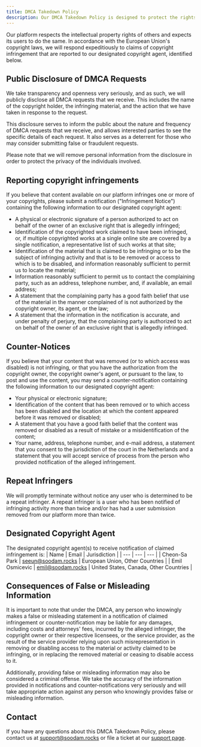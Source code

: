 ```yaml
---
title: DMCA Takedown Policy
description: Our DMCA Takedown Policy is designed to protect the rights of our users and the integrity of our platform.
---
```


Our platform respects the intellectual property rights of others and expects its users to do the same. In accordance with the European Union's copyright laws, we will respond expeditiously to claims of copyright infringement that are reported to our designated copyright agent, identified below.

## Public Disclosure of DMCA Requests

We take transparency and openness very seriously, and as such, we will publicly disclose all DMCA requests that we receive. This includes the name of the copyright holder, the infringing material, and the action that we have taken in response to the request. 

This disclosure serves to inform the public about the nature and frequency of DMCA requests that we receive, and allows interested parties to see the specific details of each request. It also serves as a deterrent for those who may consider submitting false or fraudulent requests.

Please note that we will remove personal information from the disclosure in order to protect the privacy of the individuals involved.

## Reporting copyright infringements

If you believe that content available on our platform infringes one or more of your copyrights, please submit a notification ("Infringement Notice") containing the following information to our designated copyright agent:

- A physical or electronic signature of a person authorized to act on behalf of the owner of an exclusive right that is allegedly infringed;
- Identification of the copyrighted work claimed to have been infringed, or, if multiple copyrighted works at a single online site are covered by a single notification, a representative list of such works at that site;
- Identification of the material that is claimed to be infringing or to be the subject of infringing activity and that is to be removed or access to which is to be disabled, and information reasonably sufficient to permit us to locate the material;
- Information reasonably sufficient to permit us to contact the complaining party, such as an address, telephone number, and, if available, an email address;
- A statement that the complaining party has a good faith belief that use of the material in the manner complained of is not authorized by the copyright owner, its agent, or the law;
- A statement that the information in the notification is accurate, and under penalty of perjury, that the complaining party is authorized to act on behalf of the owner of an exclusive right that is allegedly infringed.

## Counter-Notices

If you believe that your content that was removed (or to which access was disabled) is not infringing, or that you have the authorization from the copyright owner, the copyright owner's agent, or pursuant to the law, to post and use the content, you may send a counter-notification containing the following information to our designated copyright agent:

- Your physical or electronic signature;
- Identification of the content that has been removed or to which access has been disabled and the location at which the content appeared before it was removed or disabled;
- A statement that you have a good faith belief that the content was removed or disabled as a result of mistake or a misidentification of the content;
- Your name, address, telephone number, and e-mail address, a statement that you consent to the jurisdiction of the court in the Netherlands and a statement that you will accept service of process from the person who provided notification of the alleged infringement.

## Repeat Infringers

We will promptly terminate without notice any user who is determined to be a repeat infringer. A repeat infringer is a user who has been notified of infringing activity more than twice and/or has had a user submission removed from our platform more than twice.

## Designated Copyright Agent

The designated copyright agent(s) to receive notification of claimed infringement is:
| Name | Email | Jurisdiction |
| --- | --- | --- |
| Cheon-Sa Park | seeun@soodam.rocks | European Union, Other Countries |
| Emil Osmicevic | emil@soodam.rocks | United States, Canada, Other Countries |

## Consequences of False or Misleading Information

It is important to note that under the DMCA, any person who knowingly makes a false or misleading statement in a notification of claimed infringement or counter-notification may be liable for any damages, including costs and attorneys' fees, incurred by the alleged infringer, the copyright owner or their respective licensees, or the service provider, as the result of the service provider relying upon such misrepresentation in removing or disabling access to the material or activity claimed to be infringing, or in replacing the removed material or ceasing to disable access to it.

Additionally, providing false or misleading information may also be considered a criminal offense. We take the accuracy of the information provided in notifications and counter-notifications very seriously and will take appropriate action against any person who knowingly provides false or misleading information.

## Contact

If you have any questions about this DMCA Takedown Policy, please contact us at [support@soodam.rocks](mailto:support@soodam.rocks) or file a ticket at our [support page](https://framework.soodam.rocks/support).
